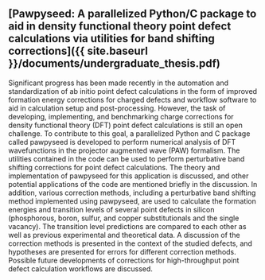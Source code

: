 ## [Pawpyseed: A parallelized Python/C package to aid in density functional theory point defect calculations via utilities for band shifting corrections]({{ site.baseurl }}/documents/undergraduate_thesis.pdf)

Significant progress has been made recently in the automation and standardization
of ab initio point defect calculations in the form of improved formation
energy corrections for charged defects and workflow software to aid in
calculation setup and post-processing. However, the task of developing, implementing,
and benchmarking charge corrections for density functional theory (DFT) point defect calculations
is still an open challenge. To contribute to this goal, a parallelized Python and C package called pawpyseed
is developed to perform numerical analysis of DFT
wavefunctions in the projector augmented wave (PAW) formalism. The utilities
contained in the code can be used to perform perturbative band shifting
corrections for point defect calculations. The theory and implementation
of pawpyseed for this application is discussed, and other potential applications
of the code are mentioned briefly in the discussion. In addition,
various correction methods, including a perturbative band shifting
method implemented using pawpyseed, are used to calculate the
formation energies and transition levels of several point
defects in silicon (phosphorous, boron, sulfur, and copper
substitutionals and the single vacancy). The transition level predictions are compared to
each other as well as previous experimental and theoretical data.
A discussion of the correction methods is presented in the context of
the studied defects, and hypotheses are presented for
errors for different correction methods. Possible
future developments of corrections for high-throughput
point defect calculation workflows are discussed.